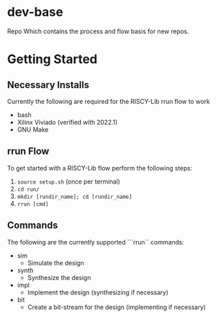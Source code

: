 # dev-base
Repo Which contains the process and flow basis for new repos.

# Getting Started

## Necessary Installs

Currently the following are required for the RISCY-Lib rrun flow to work

- bash
- Xilinx Viviado (verified with 2022.1)
- GNU Make

## rrun Flow

To get started with a RISCY-Lib flow perform the following steps:

1. ```source setup.sh``` (once per terminal)
2. ```cd run/```
3. ```mkdir [rundir_name]; cd [rundir_name]```
4. ```rrun [cmd]```

## Commands

The following are the currently supported ```rrun`` commands:

- sim
  - Simulate the design
- synth
  - Synthesize the design
- impl
  - Implement the design (synthesizing if necessary)
- bit
  - Create a bit-stream for the design (implementing if necessary)